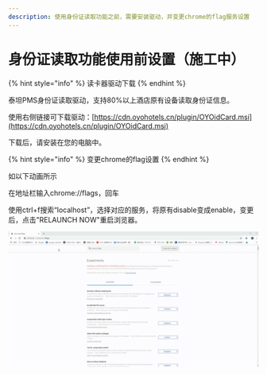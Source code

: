 ```yaml
---
description: 使用身份证读取功能之前，需要安装驱动，并变更chrome的flag服务设置
---
```


# 身份证读取功能使用前设置（施工中）

{% hint style="info" %}
读卡器驱动下载
{% endhint %}

泰坦PMS身份证读取驱动，支持80%以上酒店原有设备读取身份证信息。

使用右侧链接可下载驱动：[https://cdn.oyohotels.cn/plugin/OYOidCard.msi](https://cdn.oyohotels.cn/plugin/OYOidCard.msi)

下载后，请安装在您的电脑中。

{% hint style="info" %}
变更chrome的flag设置
{% endhint %}

如以下动画所示

在地址栏输入chrome://flags，回车

使用ctrl+f搜索“localhost”，选择对应的服务，将原有disable变成enable，变更后，点击"RELAUNCH NOW"重启浏览器。

![](.gitbook/assets/20180930_194859.gif)

